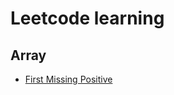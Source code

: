 # Leetcode learning

## Array

* [First Missing Positive](https://github.com/Marsyyh/leetcode/tree/master/firstMissValue)
